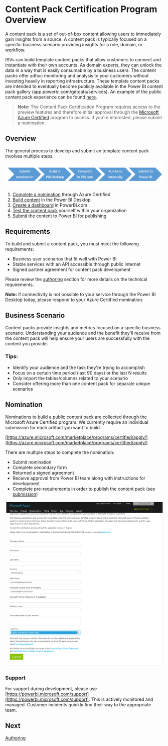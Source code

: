 <properties 
   pageTitle="Content Pack Certification Program"
   description="Content Pack Certification Program"
   services="powerbi" 
   documentationCenter="" 
   authors="guyinacube" 
   manager="erikre" 
   backup=""
   editor=""
   tags=""
   qualityFocus="no"
   qualityDate=""/>
 
<tags
   ms.service="powerbi"
   ms.devlang="NA"
   ms.topic="article"
   ms.tgt_pltfrm="NA"
   ms.workload="powerbi"
   ms.date="04/12/2017"
   ms.author="asaxton"/>

# Content Pack Certification Program Overview

A content pack is a set of out-of-box content allowing users to immediately gain insights from a source.  A content pack is typically focused on a specific business scenario providing insights for a role, domain, or workflow. 

ISVs can build template content packs that allow customers to connect and instantiate with their own accounts. As domain experts, they can unlock the data in a way that is easily consumable by a business users. The content packs offer adhoc monitoring and analysis to your customers without investing heavily in reporting infrastructure. These template content packs are intended to eventually become publicly available in the Power BI content pack gallery (app.powerbi.com/getdata/services). An example of the public content pack experience can be found [here](powerbi-developer-content-pack-experience.md).

>**Note:** The Content Pack Certification Program requires access to the preview features and therefore initial approval through the [Microsoft Azure Certified](#Nomination) program to access. If you're interested, please submit a nomination.

## Overview
The general process to develop and submit an template content pack involves multiple steps.

 ![Process](media/powerbi-developer-content-pack/overview.png)

1.	[Complete a nomination](#Nomination) through Azure Certified
2.	[Build content](powerbi-developer-content-pack-authoring.md#queries) in the Power BI Desktop
3.	[Create a dashboard](powerbi-developer-content-pack-authoring.md#dashboard) in PowerBI.com
4.	[Test the content pack](powerbi-developer-content-pack-testing.md) yourself within your organization
5.	[Submit](powerbi-developer-content-pack-testing.md#submission) the content to Power BI for publishing

## Requirements
To build and submit a content pack, you must meet the following requirements:  
-	Business user scenarios that fit well with Power BI  
-	Stable services with an API accessible through public internet  
-	Signed partner agreement for content pack development  

Please review the [authoring](powerbi-developer-content-pack-authoring.md) section for more details on the technical requirements. 

**Note:** If connectivity is not possible to your service through the Power BI Desktop today, please respond to your Azure Certified nomination.

## Business Scenario
Content packs provide insights and metrics focused on a specific business scenario. Understanding your audience and the benefit they'll receive from the content pack will help ensure your users are successfully with the content you provide.

### Tips:  
-	Identify your audience and the task they're trying to accomplish  
-	Focus on a certain time period (last 90 days) or the last N results  
-	Only import the tables/columns related to your scenario  
-	Consider offering more than one content pack for separate unique scenarios  

<a name="Nomination"></a>
## Nomination
Nominations to build a public content pack are collected through the Microsoft Azure Certified program. We currently require an individual submission for each artifact you want to build.

[https://azure.microsoft.com/marketplace/programs/certified/apply/](https://azure.microsoft.com/marketplace/programs/certified/apply/)

There are multiple steps to complete the nomination:  
-	Submit nomination  
-	Complete secondary form  
-	Returned a signed agreement  
-	Receive approval from Power BI team along with instructions for development  
-   Complete pre-requirements in order to publish the content pack (see [submission](powerbi-developer-content-pack-testing.md#submission))  

 ![Azure Certification](media/powerbi-developer-content-pack/nomination.png)

### Support
For support during development, please use [https://powerbi.microsoft.com/support](https://powerbi.microsoft.com/support). This is actively monitored and managed. Customer incidents quickly find their way to the appropriate team.

## Next
[Authoring](powerbi-developer-content-pack-authoring.md)
